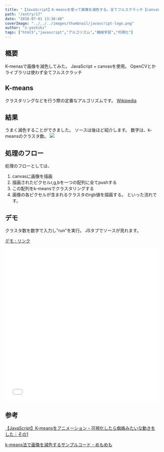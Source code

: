 ```yaml
---
title: "【JavaScript】K-meansを使って画像を減色する。全てフルスクラッチ【canvas】"
path: "/entry/17"
date: "2018-07-01 13:38:48"
coverImage: "../../../images/thumbnail/javascript-logo.png"
author: "s-yoshiki"
tags: ["html5","javascript","アルゴリズム","機械学習","可視化"]
---
```


## 概要

K-menasで画像を減色してみた。
JavaScript + canvasを使用。
OpenCVとかライブラリは使わず全てフルスクラッチ

## K-means

クラスタリングなどを行う際の定番なアルゴリズムです。
<a href="https://ja.wikipedia.org/wiki/K%E5%B9%B3%E5%9D%87%E6%B3%95">Wikipedia</a>

## 結果

うまく減色することができました。
ソースは後ほど紹介します。
数字は、k-meansのクラスタ数。
<img src="https://qiita-image-store.s3.amazonaws.com/0/82419/993a158b-6678-7bd6-6f3b-7c53ad97250f.png">

## 処理のフロー

処理のフローとしては、

1. canvasに画像を描画
2. 描画されたピクセルr,g,bを一つの配列に全てpushする
3. この配列をk-meansでクラスタリングする
4. 画像の各ピクセルが含まれるクラスタのrgb値を描画する。
   といった流れです。

## デモ

クラスタ数を数字で入力し"run"を実行。
JSタブでソースが見れます。

<a href="//jsfiddle.net/s_yoshiki/ntoa92uw/show">デモ : リンク</a>

<iframe width="100%" height="500" src="//jsfiddle.net/s_yoshiki/ntoa92uw/embedded/result,js" allowfullscreen="allowfullscreen" allowpaymentrequest frameborder="0"></iframe>

## 参考

<a href="https://tech-blog.s-yoshiki.com/2018/06/121/">【JavaScript】K-meansをアニメーション・可視化したら蜘蛛みたいな動きをした｜その1</a>

<a href="http://enakai00.hatenablog.com/entry/2015/04/14/181305">k-means法で画像を減色するサンプルコード - めもめも</a>
